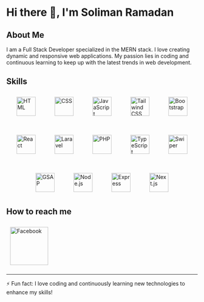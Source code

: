 # Hi there 👋, I'm Soliman Ramadan

## About Me
I am a Full Stack Developer specialized in the MERN stack. I love creating dynamic and responsive web applications. My passion lies in coding and continuous learning to keep up with the latest trends in web development.

## Skills
<div style="display: flex; flex-wrap: wrap; gap: 30px; justify-content: center; align-items: center;">
  <img src="https://upload.wikimedia.org/wikipedia/commons/3/38/HTML5_Badge.svg" alt="HTML" title="HTML" style="width: 50px; margin: 10px;">
  <img src="https://upload.wikimedia.org/wikipedia/commons/6/62/CSS3_logo.svg" alt="CSS" title="CSS" style="width: 50px; margin: 10px;">
  <img src="https://static.vecteezy.com/system/resources/previews/027/127/463/original/javascript-logo-javascript-icon-transparent-free-png.png" alt="JavaScript" title="JavaScript" style="width: 50px; margin: 10px;">
  
  <img src="https://seeklogo.com/images/T/tailwind-css-logo-5AD4175897-seeklogo.com.png" alt="Tailwind CSS" title="Tailwind CSS" style="width: 50px; margin: 10px;">
  <img src="https://upload.wikimedia.org/wikipedia/commons/thumb/b/b2/Bootstrap_logo.svg/2560px-Bootstrap_logo.svg.png" alt="Bootstrap" title="Bootstrap" style="width: 50px; margin: 10px;">
  <img src="https://upload.wikimedia.org/wikipedia/commons/thumb/a/a7/React-icon.svg/2300px-React-icon.svg.png" alt="React" title="React" style="width: 50px; margin: 10px;">
  <img src="https://upload.wikimedia.org/wikipedia/commons/thumb/9/9a/Laravel.svg/1969px-Laravel.svg.png" alt="Laravel" title="Laravel" style="width: 50px; margin: 10px;">
  <img src="https://upload.wikimedia.org/wikipedia/commons/thumb/3/31/Webysther_20160423_-_Elephpant.svg/2560px-Webysther_20160423_-_Elephpant.svg.png" alt="PHP" title="PHP" style="width: 50px; margin: 10px;">
  
  <img src="https://upload.wikimedia.org/wikipedia/commons/thumb/4/4c/Typescript_logo_2020.svg/2048px-Typescript_logo_2020.svg.png" alt="TypeScript" title="TypeScript" style="width: 50px; margin: 10px;">
  <img src="https://swiperjs.com/images/swiper-logo.svg" alt="Swiper" title="Swiper" style="width: 50px; margin: 10px;">
  <img src="https://cdn.worldvectorlogo.com/logos/gsap-greensock.svg" alt="GSAP" title="GSAP" style="width: 50px; margin: 10px;">
  <img src="https://upload.wikimedia.org/wikipedia/commons/thumb/d/d9/Node.js_logo.svg/2560px-Node.js_logo.svg.png" alt="Node.js" title="Node.js" style="width: 50px; margin: 10px;">
  <img src="https://w7.pngwing.com/pngs/925/447/png-transparent-express-js-node-js-javascript-mongodb-node-js-text-trademark-logo.png" alt="Express" title="Express" style="width: 50px; margin: 10px;">
  <img src="https://static-00.iconduck.com/assets.00/nextjs-icon-512x512-y563b8iq.png" alt="Next.js" title="Next.js" style="width: 50px; margin: 10px;">
</div>

## How to reach me
<a href="https://www.facebook.com/sliman.ramadan.73">
  <img src="https://images.vexels.com/media/users/3/140168/isolated/preview/7ddc26f9e729cd633ae3dd4c692a04db-facebook-distorted-round-icon.png" alt="Facebook" title="Facebook" style="width: 100px; margin: 10px;">
</a>

---------

⚡ Fun fact: I love coding and continuously learning new technologies to enhance my skills!
